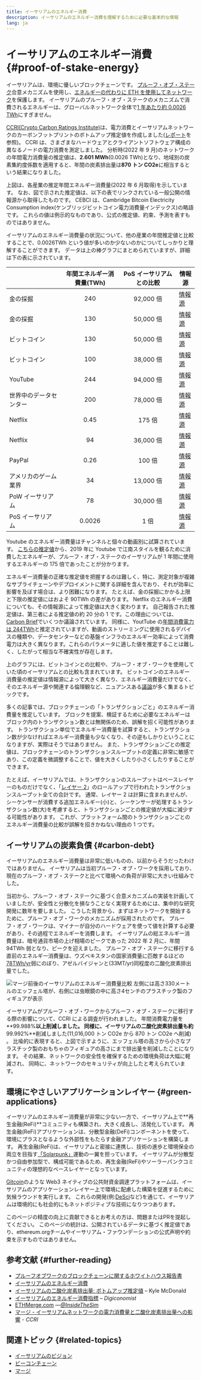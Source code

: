 ```yaml
---
title: イーサリアムのエネルギー消費
description: イーサリアムのエネルギー消費を理解するために必要な基本的な情報
lang: ja
---
```


# イーサリアムのエネルギー消費 {#proof-of-stake-energy}

イーサリアムは、環境に優しいブロックチェーンです。 [プルーフ・オブ・ステーク](/developers/docs/consensus-mechanisms/pos)合意メカニズムを使用し、[エネルギーの代わりに ETH を使用してネットワーク](/developers/docs/consensus-mechanisms/pow)を保護します。 イーサリアムのプルーフ・オブ・ステークのメカニズムで消費されるエネルギーは、グローバルネットワーク全体で[1 年あたり約 0.0026 TWh](https://carbon-ratings.com/eth-report-2022)にすぎません。

[CCRI(Crypto Carbon Ratings Institute)](https://carbon-ratings.com)は、電力消費とイーサリアムネットワークのカーボンフットプリントのボトムアップ推定値を作成しました([レポート](https://carbon-ratings.com/eth-report-2022)を参照)。 CCRI は、さまざまなハードウェアとクライアントソフトウェア構成の異なるノードの電力消費を測定しました。 分析時(2022 年 9 月)のネットワークの年間電力消費量の推定値は、**2.601 MWh**(0.0026 TWh)となり、地域別の炭素集約度係数を適用すると、年間の炭素排出量は**870 トン CO2e**に相当するという結果になりました。

<EnergyConsumptionChart />

上図は、各産業の推定年間エネルギー消費量(2022 年 6 月取得)を示しています。 なお、図で示された推定値は、以下の表でリンクされている一般公開の情報源から取得したものです。 CEBCI は、Cambridge Bitcoin Electricity Consumption index(ケンブリッジビットコイン電力消費量インデックス)の略語です。 これらの値は例示的なものであり、公式の推定値、約束、予測を表すものではありません。

イーサリアムのエネルギー消費量の状況について、他の産業の年間推定値と比較することで、0.0026TWh という値が多いのか少ないのかについてしっかりと理解することができます。 データは上の棒グラフにまとめられていますが、詳細は下の表に示されています。

|                        | 年間エネルギー消費量(TWh) | PoS イーサリアムとの比較 | 情報源                                                                                                                                            |
| :--------------------- | :-----------------------: | :----------------------: | ------------------------------------------------------------------------------------------------------------------------------------------------- |
| 金の採掘               |            240            |        92,000 倍         | [情報源](https://www.kitco.com/news/2021-05-17/Gold-s-energy-consumption-doubles-that-of-bitcoin-Galaxy-Digital.html)                             |
| 金の採掘               |            130            |        50,000 倍         | [情報源](https://ccaf.io/cbeci/index/comparisons)                                                                                                 |
| ビットコイン           |            130            |        50,000 倍         | [情報源](https://digiconomist.net/bitcoin-energy-consumption)                                                                                     |
| ビットコイン           |            100            |        38,000 倍         | [情報源](https://ccaf.io/cbeci/index/comparisons)                                                                                                 |
| YouTube                |            244            |        94,000 倍         | [情報源](https://thefactsource.com/how-much-electricity-does-youtube-use/)                                                                        |
| 世界中のデータセンター |            200            |        78,000 倍         | [情報源](https://www.iea.org/commentaries/data-centres-and-energy-from-global-headlines-to-local-headaches)                                       |
| Netflix                |           0.45            |          175 倍          | [情報源](https://s22.q4cdn.com/959853165/files/doc_downloads/2020/02/0220_Netflix_EnvironmentalSocialGovernanceReport_FINAL.pdf)                  |
| Netflix                |            94             |        36,000 倍         | [情報源](https://theshiftproject.org/en/article/unsustainable-use-online-video/)                                                                  |
| PayPal                 |           0.26            |          100 倍          | [情報源](https://app.impaakt.com/analyses/paypal-consumed-264100-mwh-of-energy-in-2020-24-from-non-renewable-sources-27261)                       |
| アメリカのゲーム業界   |            34             |        13,000 倍         | [情報源](https://www.researchgate.net/publication/336909520_Toward_Greener_Gaming_Estimating_National_Energy_Use_and_Energy_Efficiency_Potential) |
| PoW イーサリアム       |            78             |        30,000 倍         | [情報源](https://digiconomist.net/ethereum-energy-consumption)                                                                                    |
| PoS イーサリアム       |          0.0026           |           1 倍           | [情報源](https://carbon-ratings.com/eth-report-2022)                                                                                              |

Youtube のエネルギー消費量はチャンネルと個々の動画別に試算されています。 [こちらの推定値](https://thefactsource.com/how-much-electricity-does-youtube-use/)から、2019 年に Youtube で江南スタイルを観るために消費したエネルギーが、プルーフ・オブ・ステークのイーサリアムが 1 年間に使用するエネルギーの 175 倍であったことが分かります。

エネルギー消費量の正確な推定値を把握するのは難しく、特に、測定対象が複雑なサプライチェーンやデプロイメントに関する詳細を含んでおり、それが効率に影響を及ぼす場合は、より困難になります。 たとえば、金の採掘にかかる上限と下限の推定値にはおよそ 90TWh の差があります。 Netflix のエネルギー消費についても、その情報源によって推定値は大きく変わります。 自己報告された推定値は、第三者による推定値の約 20 分の 1 です。この理由については、[Carbon Brief](https://www.carbonbrief.org/factcheck-what-is-the-carbon-footprint-of-streaming-video-on-netflix)でいくつか議論されています。 同様に、YoutTube の[年間消費電力は 244TWh](https://thefactsource.com/how-much-electricity-does-youtube-use/)と推定されていますが、動画のストリーミングに使用されるデバイスの種類や、データセンターなどの基盤インフラのエネルギー効率によって消費電力は大きく異なります。これらのパラメータに適した値を推定することは難しく、したがって相当な不確実性が存在します。

上のグラフには、ビットコインとの比較や、プルーフ・オブ・ワークを使用していた頃のイーサリアムとの比較も含まれています。 ビットコインのエネルギー消費量の推定値は情報源によって大きく異なり、エネルギー消費量だけでなく、そのエネルギー源や関連する倫理観など、ニュアンスある[議論](https://www.coindesk.com/business/2020/05/19/the-last-word-on-bitcoins-energy-consumption/)が多く集まるトピックです。

多くの記事では、ブロックチェーンの「トランザクションごと」のエネルギー消費量を推定しています。 ブロックを提案、検証するために必要なエネルギーはブロック内のトランザクション数とは無関係のため、誤解を招く可能性があります。 トランザクション単位でエネルギー消費量を試算すると、トランザクション数が少なければエネルギー消費量も少なくなり、その逆もしかりということになりますが、実際はそうではありません。 また、トランザクションごとの推定値は、ブロックチェーンのトランザクションスループットの定義に非常に敏感であり、この定義を微調整することで、値を大きくしたり小さくしたりすることができます。

たとえば、イーサリアムでは、トランザクションのスループットはベースレイヤーのものだけでなく、「[レイヤー 2](/layer-2/)」のロールアップで行われたトランザクションスループット全ての合計です。 通常、レイヤー 2 は計算に含まれませんが、シーケンサーが消費する追加エネルギー(小)と、シーケンサーが処理するトランザクション数(大)を考慮すると、トランザクションごとの推定値が大幅に減少する可能性があります。 これが、プラットフォーム間のトランザクションごとのエネルギー消費量の比較が誤解を招きかねない理由の 1 つです。

## イーサリアムの炭素負債 {#carbon-debt}

イーサリアムのエネルギー消費量は非常に低いものの、以前からそうだったわけではありません。 イーサリアムは当初プルーフ・オブ・ワークを採用しており、現在のプルーフ・オブ・ステークと比べて環境への負荷が非常に大きい仕組みでした。

当初から、プルーフ・オブ・ステークに基づく合意メカニズムの実装を計画していましたが、安全性と分散化を損なうことなく実現するためには、集中的な研究開発に数年を要しました。 こうした背景から、まずはネットワークを開始するために、プルーフ・オブ・ワークのメカニズムが採用されたのです。 プルーフ・オブ・ワークは、マイナーが自分のハードウェアを使って値を計算する必要があり、その過程でエネルギーを消費します。 イーサリアムの総エネルギー消費量は、暗号通貨市場の上げ相場のピークであった 2022 年 2 月に、年間 94TWh 弱となり、ピークを迎えました。 プルーフ・オブ・ステークに移行する直前のエネルギー消費量は、ウズベキスタンの国家消費量に匹敵するほどの[78TWh/yr](https://digiconomist.net/ethereum-energy-consumption)弱にのぼり、アゼルバイジャンと(33MT/yr)同程度の二酸化炭素排出量でした。

![マージ前後のイーサリアムのエネルギー消費量比較 左側には高さ330メートルのエッフェル塔が、右側には虫眼鏡の中に高さ4センチのプラスチック製のフィギュアが表示](energy_consumption_pre_post_merge.png)

イーサリアムがプルーフ・オブ・ワークからプルーフ・オブ・ステークに移行する際の影響について、CCRI による調査が行われました。 年間消費電力量を**99.988%**以上削減しました。 同様に、イーサリアムの二酸化炭素排出量も約**99.992%**削減しました(11,016,000 トン CO2e から 870 トン CO2e へ削減) 。 比喩的に表現すると、上図で示すように、エッフェル塔の高さから小さなプラスチック製のおもちゃのフィギュアの高さにまで排出量を削減したことになります。 その結果、ネットワークの安全性を確保するための環境負荷は大幅に軽減され、 同時に、ネットワークのセキュリティが向上したと考えられています。

## 環境にやさしいアプリケーションレイヤー {#green-applications}

イーサリアムのエネルギー消費量が非常に少ない一方で、イーサリアム上で**再生金融(ReFi)**コミュニティも構築され、大きく成長し、活発化しています。 再生金融(ReFi)アプリケーションは、分散型金融(DeFi)コンポーネントを使って、環境にプラスとなるような外部性をもたらす金融アプリケーションを構築します。 再生金融(ReFi)は、イーサリアムと密接に連携し、技術の進歩と環境保全の両立を目指す[「Solarpunk」](https://en.wikipedia.org/wiki/Solarpunk)運動の一翼を担っています。 イーサリアムが分散型かつ自由参加型で、構成可能であるため、再生金融(ReFi)やソーラーパンクコミュニティの理想的なベースレイヤーとなっています。

[Gitcoin](https://gitcoin.co)のような Web3 ネイティブの公共財資金調達プラットフォームは、イーサリアムのアプリケーションレイヤー上で環境に配慮した構築を促進するために気候ラウンドを実行します。 これらの開発(例:[DeSci](/desci/)など)を通じて、イーサリアムは環境的にも社会的にもネットポジティブな技術になりつつあります。

<InfoBanner emoji=":evergreen_tree:">
  このページの精度の向上に貢献できるとお考えの方は、問題またはPRを提起してください。 このページの統計は、公開されているデータに基づく推定値であり、ethereum.orgチームやイーサリアム・ファウンデーションの公式声明や約束を示すものではありません。 
</InfoBanner>

## 参考文献 {#further-reading}

- [プルーフオブワークのブロックチェーンに関するホワイトハウス報告書](https://www.whitehouse.gov/wp-content/uploads/2022/09/09-2022-Crypto-Assets-and-Climate-Report.pdf)
- [イーサリアムのエネルギー消費](https://mirror.xyz/jmcook.eth/ODpCLtO4Kq7SCVFbU4He8o8kXs418ZZDTj0lpYlZkR8)
- [イーサリアムの二酸化炭素排出量: ボトムアップ推定値](https://kylemcdonald.github.io/ethereum-emissions/) – Kyle McDonald
- [イーサリアムのエネルギー消費指標](https://digiconomist.net/ethereum-energy-consumption/) – _Digiconomist_
- [ETHMerge.com](https://ethmerge.com/) —_[@InsideTheSim](https://twitter.com/InsideTheSim)_
- [マージ - イーサリアムネットワークの電力消費量と二酸化炭素排出量への影響](https://carbon-ratings.com/eth-report-2022) - _CCRI_

## 関連トピック {#related-topics}

- [イーサリアムのビジョン](/roadmap/vision/)
- [ビーコンチェーン](/roadmap/beacon-chain)
- [マージ](/roadmap/merge/)
